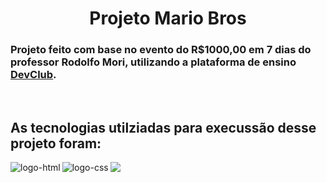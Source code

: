 <h1 align="center">Projeto Mario Bros</h1>

<h3>Projeto feito com base no evento do R$1000,00 em 7 dias do professor Rodolfo Mori, utilizando a plataforma de ensino <a href="https://rodolfomori.com.br/devclub/">DevClub</a>.</h3>
<br>

<h2>As tecnologias utilziadas para execussão desse projeto foram:</h2>
<img align="left" alt="logo-html" src="https://img.shields.io/badge/HTML5-E34F26?style=for-the-badge&logo=html5&logoColor=white">
<img align="left" alt="logo-css" src="https://img.shields.io/badge/CSS3-1572B6?style=for-the-badge&logo=css3&logoColor=white">
<img align="left" alto"logo-javascript" src="https://img.shields.io/badge/JavaScript-323330?style=for-the-badge&logo=javascript&logoColor=yellow">
<br>
<br>

